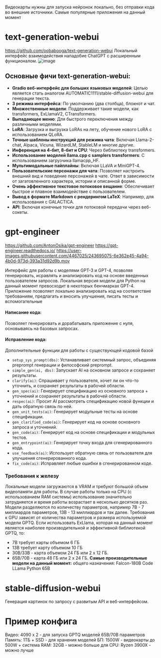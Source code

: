 Видеокарты нужны для запуска нейронок локально, без отправки кода во внешние источники.
Самые популярные приложения на данный момент
# text-generation-webui
https://github.com/oobabooga/text-generation-webui
Локальный интерфейс взаимодействия нападобие ChatGPT с расширенным функционалом.
![image](https://github.com/ivkhokhlov/rtk-gpt/assets/58159018/14c0b5eb-286d-4670-a7ec-a9f6b5c1c7b4)

## Основные фичи text-generation-webui:
- **Gradio веб-интерфейс для больших языковых моделей**: Целью является стать аналогом AUTOMATIC1111/stable-diffusion-webui для генерации текста.
- **3 режима интерфейса**: По умолчанию (два столбца), блокнот и чат.
- **Множественные модели**: Поддерживает такие модели, как transformers, ExLlamaV2, CTransformers.
- **Выпадающее меню**: Для быстрого переключения между различными моделями.
- **LoRA**: Загрузка и выгрузка LoRAs на лету, обучение нового LoRA с использованием QLoRA.
- **Точные шаблоны инструкций для режима чата**: Включая Llama-2-chat, Alpaca, Vicuna, WizardLM, StableLM и многие другие.
- **Инференция на 4-бит, 8-бит и CPU**: Через библиотеку transformers.
- **Использование моделей llama.cpp с samplers transformers**: С использованием загрузчика llamacpp_HF.
- **Мультимодальные пайплайны**: Включая LLaVA и MiniGPT-4.
- **Пользовательские персонажи для чата**: Позволяет настроить внешний вид и поведение персонажей в чате. Ответ в зависимости от загатовленного характера, истории и описанной форме.
- **Очень эффективное текстовое потоковое вещание**: Обеспечивает быстрое и плавное взаимодействие с пользователем.
- **Вывод в формате Markdown с рендерингом LaTeX**: Например, для использования с GALACTICA.
- **API**: Включая конечные точки для потоковой передачи через веб-сокеты.

# gpt-engineer
https://github.com/AntonOsika/gpt-engineer
https://gpt-engineer.readthedocs.io/
https://user-images.githubusercontent.com/4467025/243695075-6e362e45-4a94-4b0d-973d-393a31d92d9b.mov

Интерфейс для работы с моделями GPT-3 и GPT-4, позволяя генерировать, исравлять и анализировать код на основе введенных пользователем запросов. Локальная версия модели для Python на данный момент превосходит в некоторых бенчмарках GPT-4.
Приложение позволяет локально анализировать код на соответствие требованиям, предлагать и вносить улучшения, писать тесты и вспомогательные 
#### Написание кода:
Позволяет генерировать и дорабатывать приложение с нуля, основываясь на базовых запросах. 
#### Исправление кода:
Дополнительные функции для работы с существующей кодовой базой
- `setup_sys_prompt(dbs)`: Устанавливает системный запрос, объединяя preprompt генерации и философский preprompt.
- `simple_gen(ai, dbs)`: Запускает AI на основном запросе и сохраняет результаты.
- `clarify(ai)`: Спрашивает у пользователя, хочет ли он что-то уточнить, и сохраняет результаты в рабочей области.
- `gen_spec(ai)`: Генерирует спецификацию из основного запроса + уточнений и сохраняет результаты в рабочей области.
- `respec(ai)`: Просит AI рассмотреть спецификацию новой функции и дать обратную связь по ней.
- `gen_unit_tests(ai)`: Генерирует модульные тесты на основе спецификации.
- `gen_clarified_code(ai)`: Генерирует код на основе основного запроса и уточнений.
- `gen_code(ai)`: Генерирует код на основе спецификации и модульных тестов.
- `gen_entrypoint(ai)`: Генерирует точку входа для сгенерированного кода.
- `use_feedback(ai)`: Использует обратную связь от пользователя для улучшения сгенерированного кода.
- `fix_code(ai)`: Исправляет любые ошибки в сгенерированном коде.
### Требования к железу
Локальные модели загружаются в VRAM и требуют большой объем видеопамяти для работы. 
В случае работы только на CPU (с использованием RAM системы) использование значительно затрудняется и время работы возрастает в несколько десятков раз.
Модели разделяются по количеству параметров, например 7B - 7 миллиардов параметров, 13B - 13 миллиардов и так далее.
Требования к GPU зависят от количества параметров и размера используемой модели GPTQ. Если использовать ExLlama, которая на данный момент является наиболее производительной и эффективной библиотекой GPTQ, то:
- 7B требует карты объемом 6 ГБ
- 13B требует карту объемом 10 ГБ
- 30B/33B - карта объемом 24 ГБ или 2 x 12 ГБ.
- 65B/70B - карта 48 ГБ или 2 x 24 ГБ.
**Самые производительные модели на данный момент:** 
общего назначения: Falcon-180B
Code LLama Python 65B

# stable-diffusion-webui
Генерация картинок по запросу с развитым API и веб-интерфейсом.

# Пример конфига
Видео: 4090 x 2 - для запуска GPTQ моделей 65B/70B параметров
Память: 1ТБ + SSD - для хранения моделей
БП: 1500W - видеокарты до 500W + система
RAM: 32GB - можно больше для 
CPU: Ryzen 3900X - можно лучше
